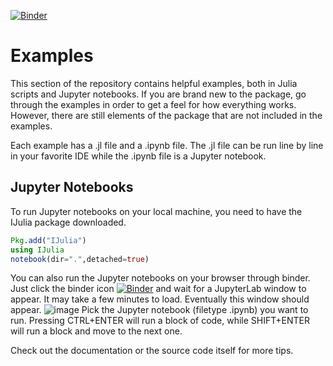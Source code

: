 [![Binder](https://mybinder.org/badge_logo.svg)](https://mybinder.org/v2/gh/jared711/ThreeBodyProblem.jl/master)
<!-- [![Binder](https://mybinder.org/badge_logo.svg)](https://mybinder.org/v2/gh/jared711/ThreeBodyProblemExamples.jl/main) -->


# Examples
This section of the repository contains helpful examples, both in Julia scripts and Jupyter notebooks. 
If you are brand new to the package, go through the examples in order to get a feel for how everything works.
However, there are still elements of the package that are not included in the examples.

Each example has a .jl file and a .ipynb file. The .jl file can be run line by line in your favorite IDE while the .ipynb file is a Jupyter notebook.

## Jupyter Notebooks
To run Jupyter notebooks on your local machine, you need to have the IJulia package downloaded.
```julia
Pkg.add("IJulia")
using IJulia
notebook(dir=".",detached=true)
```

You can also run the Jupyter notebooks on your browser through binder. Just click the binder icon [![Binder](https://mybinder.org/badge_logo.svg)](https://mybinder.org/v2/gh/jared711/ThreeBodyProblem.jl/master) and wait for a JupyterLab window to appear. It may take a few minutes to load. Eventually this window should appear.
![image](https://user-images.githubusercontent.com/25643720/216104189-4d60e01b-dc72-4946-b72f-0d774bd78187.png)
Pick the Jupyter notebook (filetype .ipynb) you want to run. Pressing CTRL+ENTER will run a block of code, while SHIFT+ENTER will run a block and move to the next one.

Check out the documentation or the source code itself for more tips.
